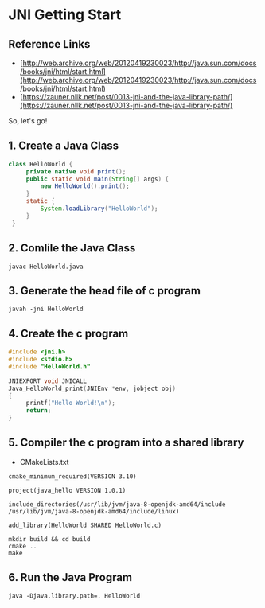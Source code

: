 # JNI Getting Start

## Reference Links

* [http://web.archive.org/web/20120419230023/http://java.sun.com/docs/books/jni/html/start.html](http://web.archive.org/web/20120419230023/http://java.sun.com/docs/books/jni/html/start.html)
* [https://zauner.nllk.net/post/0013-jni-and-the-java-library-path/](https://zauner.nllk.net/post/0013-jni-and-the-java-library-path/)

So, let's go!

## 1. Create a Java Class

```java
class HelloWorld {
     private native void print();
     public static void main(String[] args) {
         new HelloWorld().print();
     }
     static {
         System.loadLibrary("HelloWorld");
     }
 }
```

## 2. Comlile the Java Class

```shell
javac HelloWorld.java
```

## 3. Generate the head file of c program

```shell
javah -jni HelloWorld
```



## 4. Create the c program

```c
#include <jni.h>
#include <stdio.h>
#include "HelloWorld.h"

JNIEXPORT void JNICALL
Java_HelloWorld_print(JNIEnv *env, jobject obj)
{
     printf("Hello World!\n");
     return;
}

```

## 5. Compiler the c program into a shared library

* CMakeLists.txt

```camke
cmake_minimum_required(VERSION 3.10)

project(java_hello VERSION 1.0.1)

include_directories(/usr/lib/jvm/java-8-openjdk-amd64/include /usr/lib/jvm/java-8-openjdk-amd64/include/linux)

add_library(HelloWorld SHARED HelloWorld.c)
```

```shell
mkdir build && cd build
cmake ..
make
```

## 6. Run the Java Program

```shell
java -Djava.library.path=. HelloWorld
```